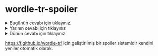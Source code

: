 # wordle-tr-spoiler

<details>
  <summary>Bugünün cevabı için tıklayınız.</summary>
  <br>
    <b> ergin </b>
</details>

<details>
  <summary>Yarının cevabı için tıklayınız</summary>
  <br>
   <b> zarif </b>
</details>

<details>
  <summary>Dünün cevabı için tıklayınız </summary>
  <br>
  <b> dergi </b>
</details>

https://f.github.io/wordle-tr/ için geliştirilmiş bir spoiler sistemidir kendini yeniler otomatik olarak.

